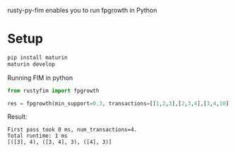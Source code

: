 rusty-py-fim enables you to run fpgrowth in Python

# Setup

```bash
pip install maturin
maturin develop
```

Running FIM in python

```py
from rustyfim import fpgrowth

res = fpgrowth(min_support=0.3, transactions=[[1,2,3],[2,3,4],[3,4,10],[3,4,20]])
```

Result:

```
First pass took 0 ms, num_transactions=4.
Total runtime: 1 ms
[([3], 4), ([3, 4], 3), ([4], 3)]
```
